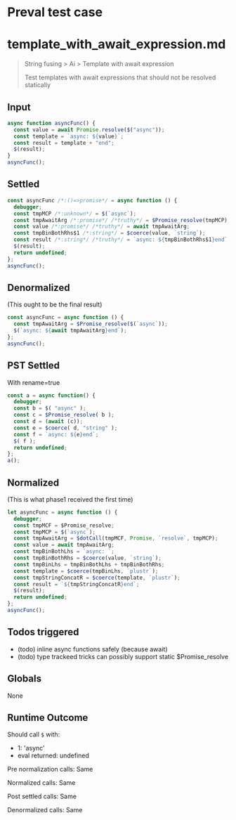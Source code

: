 # Preval test case

# template_with_await_expression.md

> String fusing > Ai > Template with await expression
>
> Test templates with await expressions that should not be resolved statically

## Input

`````js filename=intro
async function asyncFunc() {
  const value = await Promise.resolve($("async"));
  const template = `async: ${value}`;
  const result = template + "end";
  $(result);
}
asyncFunc();
`````


## Settled


`````js filename=intro
const asyncFunc /*:()=>promise*/ = async function () {
  debugger;
  const tmpMCP /*:unknown*/ = $(`async`);
  const tmpAwaitArg /*:promise*/ /*truthy*/ = $Promise_resolve(tmpMCP);
  const value /*:promise*/ /*truthy*/ = await tmpAwaitArg;
  const tmpBinBothRhs$1 /*:string*/ = $coerce(value, `string`);
  const result /*:string*/ /*truthy*/ = `async: ${tmpBinBothRhs$1}end`;
  $(result);
  return undefined;
};
asyncFunc();
`````


## Denormalized
(This ought to be the final result)

`````js filename=intro
const asyncFunc = async function () {
  const tmpAwaitArg = $Promise_resolve($(`async`));
  $(`async: ${await tmpAwaitArg}end`);
};
asyncFunc();
`````


## PST Settled
With rename=true

`````js filename=intro
const a = async function() {
  debugger;
  const b = $( "async" );
  const c = $Promise_resolve( b );
  const d = (await (c));
  const e = $coerce( d, "string" );
  const f = `async: ${e}end`;
  $( f );
  return undefined;
};
a();
`````


## Normalized
(This is what phase1 received the first time)

`````js filename=intro
let asyncFunc = async function () {
  debugger;
  const tmpMCF = $Promise_resolve;
  const tmpMCP = $(`async`);
  const tmpAwaitArg = $dotCall(tmpMCF, Promise, `resolve`, tmpMCP);
  const value = await tmpAwaitArg;
  const tmpBinBothLhs = `async: `;
  const tmpBinBothRhs = $coerce(value, `string`);
  const tmpBinLhs = tmpBinBothLhs + tmpBinBothRhs;
  const template = $coerce(tmpBinLhs, `plustr`);
  const tmpStringConcatR = $coerce(template, `plustr`);
  const result = `${tmpStringConcatR}end`;
  $(result);
  return undefined;
};
asyncFunc();
`````


## Todos triggered


- (todo) inline async functions safely (because await)
- (todo) type trackeed tricks can possibly support static $Promise_resolve


## Globals


None


## Runtime Outcome


Should call `$` with:
 - 1: 'async'
 - eval returned: undefined

Pre normalization calls: Same

Normalized calls: Same

Post settled calls: Same

Denormalized calls: Same
